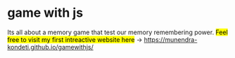 # game with js
Its all about a memory game that test our memory remembering power.
<mark> Feel free to visit my first intreactive website here</mark> -> https://munendra-kondeti.github.io/gamewithjs/
